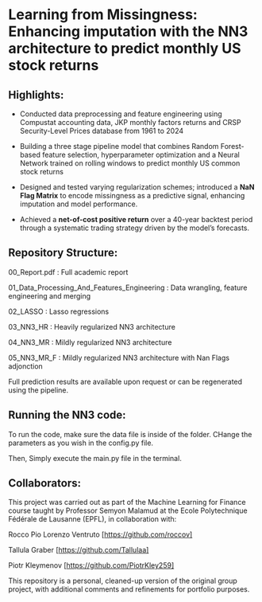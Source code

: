 

# Learning from Missingness: Enhancing imputation with the NN3 architecture to predict monthly US stock returns


## Highlights: 

- Conducted data preprocessing and feature engineering using Compustat accounting data, JKP monthly factors returns and CRSP Security-Level Prices database from 1961 to 2024

- Building a three stage pipeline model that combines Random Forest-based feature selection, hyperparameter optimization and a Neural Network trained on rolling windows to     predict monthly US common stock returns

- Designed and tested varying regularization schemes; introduced a **NaN Flag Matrix** to encode missingness as a predictive signal, enhancing imputation and model performance.

- Achieved a **net-of-cost positive return** over a 40-year backtest period through a systematic trading strategy driven by the model’s forecasts.



## Repository Structure:

00_Report.pdf : Full academic report

01_Data_Processing_And_Features_Engineering : Data wrangling, feature engineering and merging

02_LASSO : Lasso regressions

03_NN3_HR : Heavily regularized NN3 architecture 

04_NN3_MR : Mildly regularized NN3 architecture

05_NN3_MR_F :  Mildly regularized NN3 architecture with Nan Flags adjonction



Full prediction results are available upon request or can be regenerated using the pipeline.

## Running the NN3 code:

To run the code, make sure the data file is inside of the folder. CHange the parameters as you wish in the config.py file.

Then, Simply execute the main.py file in the terminal.

## Collaborators: 
This project was carried out as part of the Machine Learning for Finance course taught by Professor Semyon Malamud at the Ecole Polytechnique Fédérale de Lausanne (EPFL), in collaboration with:

Rocco Pio Lorenzo Ventruto [https://github.com/roccov]

Tallula Graber [https://github.com/Tallulaa]

Piotr Kleymenov [https://github.com/PiotrKley259]

This repository is a personal, cleaned-up version of the original group project, with additional comments and refinements for portfolio purposes.
